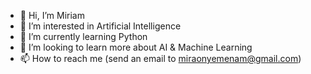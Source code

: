 - 👋 Hi, I’m Miriam
- 👀 I’m interested in Artificial Intelligence
- 🌱 I’m currently learning Python
- 💞️ I’m looking to learn more about AI & Machine Learning
- 📫 How to reach me (send an email to miraonyemenam@gmail.com)

<!---
miravow/miravow is a ✨ special ✨ repository because its `README.md` (this file) appears on your GitHub profile.
You can click the Preview link to take a look at your changes.
--->
